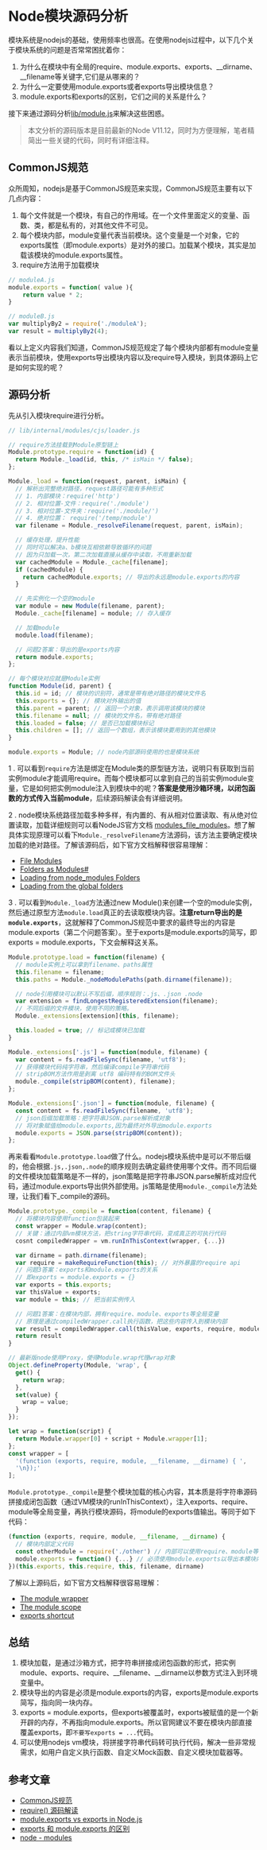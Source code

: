 # Node模块源码分析

模块系统是nodejs的基础，使用频率也很高。在使用nodejs过程中，以下几个关于模块系统的问题是否常常困扰着你：
1. 为什么在模块中有全局的require、module.exports、exports、__dirname、__filename等关键字,它们是从哪来的？
1. 为什么一定要使用module.exports或者exports导出模块信息？
2. module.exports和exports的区别，它们之间的关系是什么？

接下来通过源码分析[lib/module.js](https://github.com/nodejs/node/blob/master/lib/internal/modules/cjs/loader.js)来解决这些困惑。

> 本文分析的源码版本是目前最新的Node V11.12，同时为方便理解，笔者精简出一些关键的代码，同时有详细注释。

## CommonJS规范

众所周知，nodejs是基于CommonJS规范来实现，CommonJS规范主要有以下几点内容：
1. 每个文件就是一个模块，有自己的作用域。在一个文件里面定义的变量、函数、类，都是私有的，对其他文件不可见。
2. 每个模块内部，module变量代表当前模块。这个变量是一个对象，它的exports属性（即module.exports）是对外的接口。加载某个模块，其实是加载该模块的module.exports属性。
3. require方法用于加载模块

``` js
// moduleA.js
module.exports = function( value ){
    return value * 2;
}

// moduleB.js
var multiplyBy2 = require('./moduleA');
var result = multiplyBy2(4);
```

看以上定义内容我们知道，CommonJS规范规定了每个模块内部都有module变量表示当前模块，使用exports导出模块内容以及require导入模块，到具体源码上它是如何实现的呢？

## 源码分析

先从引入模块require进行分析。

``` js
// lib/internal/modules/cjs/loader.js

// require方法挂载到Module原型链上
Module.prototype.require = function(id) {
  return Module._load(id, this, /* isMain */ false);
};

Module._load = function(request, parent, isMain) {
  // 解析出完整绝对路径，request路径可能有多种形式
  // 1. 内部模块：require('http')
  // 2. 相对位置-文件：require('./module')
  // 3. 相对位置-文件夹：require('./module/')
  // 4. 绝对位置： require('/temp/module')
  var filename = Module._resolveFilename(request, parent, isMain);

  // 缓存处理，提升性能
  // 同时可以解决a、b模块互相依赖导致循环的问题
  // 因为只加载一次，第二次加载直接从缓存中读取，不用重新加载
  var cachedModule = Module._cache[filename];
  if (cachedModule) {
    return cachedModule.exports; // 导出的永远是module.exports的内容
  }

  // 先实例化一个空的module
  var module = new Module(filename, parent);
  Module._cache[filename] = module; // 存入缓存

  // 加载module
  module.load(filename);

  // 问题2答案：导出的是exports内容
  return module.exports;
};

// 每个模块对应就是Module实例
function Module(id, parent) {
  this.id = id; // 模块的识别符，通常是带有绝对路径的模块文件名
  this.exports = {}; // 模块对外输出的值
  this.parent = parent; // 返回一个对象，表示调用该模块的模块
  this.filename = null; // 模块的文件名，带有绝对路径
  this.loaded = false; // 是否已加载模块标记
  this.children = []; // 返回一个数组，表示该模块要用到的其他模块
}

module.exports = Module; // node内部源码使用的也是模块系统
```

1 . 可以看到`require`方法是绑定在Module类的原型链方法，说明只有获取到当前实例module才能调用require。而每个模块都可以拿到自己的当前实例module变量，它是如何把实例module注入到模块中的呢？**答案是使用沙箱环境，以闭包函数的方式传入当前module**，后续源码解读会有详细说明。

2 . node模块系统路径加载多种多样，有内置的、有从相对位置读取、有从绝对位置读取，加载详细规则可以看NodeJS官方文档 [modules_file_modules](https://nodejs.org/api/modules.html#modules_file_modules)。想了解具体实现原理可以看下`Module._resolveFilename`方法源码，该方法主要确定模块加载的绝对路径。了解该源码后，如下官方文档解释很容易理解：
* [File Modules](https://nodejs.org/dist/latest-v10.x/docs/api/modules.html#modules_file_modules)
* [Folders as Modules#
](https://nodejs.org/dist/latest-v10.x/docs/api/modules.html#modules_folders_as_modules)
* [Loading from node_modules Folders](https://nodejs.org/dist/latest-v10.x/docs/api/modules.html#modules_loading_from_node_modules_folders)
* [Loading from the global folders](https://nodejs.org/dist/latest-v10.x/docs/api/modules.html#modules_loading_from_the_global_folders)

3 . 可以看到`Module._load`方法通过new Module()来创建一个空的module实例，然后通过原型方法`module.load`真正的去读取模块内容。**注意return导出的是`module.exports`**，这就解释了CommonJS规范中要求的最终导出的内容是module.exports（第二个问题答案）。至于exports是module.exports的简写，即exports = module.exports，下文会解释这关系。

``` js
Module.prototype.load = function(filename) {
  // module实例上可以拿到filename、paths属性
  this.filename = filename;
  this.paths = Module._nodeModulePaths(path.dirname(filename));

  // node引用模块可以默认不写后缀，顺序规则：.js、.json .node
  var extension = findLongestRegisteredExtension(filename);
  // 不同后缀的文件模块，使用不同的策略。
  Module._extensions[extension](this, filename);

  this.loaded = true; // 标记成模块已加载
}

Module._extensions['.js'] = function(module, filename) {
  var content = fs.readFileSync(filename, 'utf8');
  // 获得模块代码纯字符串，然后编译compile字符串代码
  // stripBOM方法作用是剥离 utf8 编码特有的BOM文件头
  module._compile(stripBOM(content), filename);
};

Module._extensions['.json'] = function(module, filename) {
  const content = fs.readFileSync(filename, 'utf8');
  // json后缀加载策略：把字符串JSON.parse解析成对象
  // 将对象赋值给module.exports,因为最终对外导出module.exports
  module.exports = JSON.parse(stripBOM(content));
};
```

再来看看`Module.prototype.load`做了什么。nodejs模块系统中是可以不带后缀的，他会根据`.js,.json,.node`的顺序规则去确定最终使用哪个文件。而不同后缀的文件模块加载策略是不一样的，json策略是把字符串JSON.parse解析成对应代码，通过module.exports导出供外部使用。js策略是使用`module._compile`方法处理，让我们看下_compile的源码。

``` js
Module.prototype._compile = function(content, filename) {
  // 将模块内容使用function包装起来
  const wrapper = Module.wrap(content);
  // 关键：通过内部vm模块方法，把string字符串代码，变成真正的可执行代码
  cosnt compiledWrapper = vm.runInThisContext(wrapper, {...})

  var dirname = path.dirname(filename);
  var require = makeRequireFunction(this); // 对外暴露的require api
  // 问题3答案：exports和module.exports的关系
  // 即exports = module.exports = {}
  var exports = this.exports;
  var thisValue = exports;
  var module = this; // 把当前实例传入

  // 问题1答案：在模块内部，拥有require、module、exports等全局变量
  // 原理是通过compiledWrapper.call执行函数，把这些内容传入到模块内部
  var result = compiledWrapper.call(thisValue, exports, require, module, filename, dirname);
  return result
}

// 最新版node使用Proxy，使得Module.wrap代理wrap对象
Object.defineProperty(Module, 'wrap', {
  get() {
    return wrap;
  },
  set(value) {
    wrap = value;
  }
});

let wrap = function(script) {
  return Module.wrapper[0] + script + Module.wrapper[1];
};
const wrapper = [
  '(function (exports, require, module, __filename, __dirname) { ',
  '\n});'
];
```

`Module.prototype._compile`是整个模块加载的核心内容，其本质是将字符串源码拼接成闭包函数（通过VM模块的runInThisContext），注入exports、require、module等全局变量，再执行模块源码，将module的exports值输出。等同于如下代码：
``` js
(function (exports, require, module, __filename, __dirname) {
  // 模块内部定义代码
  const otherModule = require('./other') // 内部可以使用require、module等全局变量
  module.exports = function() {...} // 必须使用module.exports以导出本模块内容
})(this.exports, this.require, this, filename, dirname)
```

了解以上源码后，如下官方文档解释很容易理解：
* [The module wrapper](https://nodejs.org/dist/latest-v10.x/docs/api/modules.html#modules_the_module_wrapper)
* [The module scope](https://nodejs.org/dist/latest-v10.x/docs/api/modules.html#modules_the_module_scope)
* [exports shortcut](https://nodejs.org/dist/latest-v10.x/docs/api/modules.html#modules_exports_shortcut)

## 总结

1. 模块加载，是通过沙箱方式，把字符串拼接成闭包函数的形式，把实例module、exports、require、__filename、__dirname以参数方式注入到环境变量中。
2. 模块导出的内容是必须是module.exports的内容，exports是module.exports简写，指向同一块内存。
3. exports = module.exports，但exports被覆盖时，exports被赋值的是一个新开辟的内存，不再指向module.exports。所以官网建议不要在模块内部直接覆盖exports，即`不要写exports = ...`代码。
4. 可以使用nodejs vm模块，将拼接字符串代码转可执行代码，解决一些非常规需求，如用户自定义执行函数、自定义Mock函数、自定义模块加载器等。

## 参考文章
* [CommonJS规范](http://javascript.ruanyifeng.com/nodejs/module.html)
* [require() 源码解读](http://www.ruanyifeng.com/blog/2015/05/require.html)
* [module.exports vs exports in Node.js](https://stackoverflow.com/questions/7137397/module-exports-vs-exports-in-node-js)
* [exports 和 module.exports 的区别](https://cnodejs.org/topic/5231a630101e574521e45ef8)
* [node - modules](https://nodejs.org/dist/latest-v10.x/docs/api/modules.html)